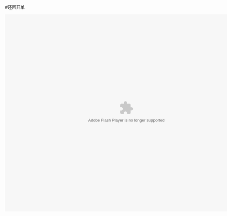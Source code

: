 #还回开单

<embed src="http://resource.3cwdb.com/kailong-donghua/%BF%CD%BB%A7%B1%A3%D0%DE-3%B7%B5%D0%DE%BB%B9%BB%D8.swf" width="800" height="650"  pluginspage="http://www.macromedia.com/go/getflashplayer" 
type="application/x-shockwave-flash" ></embed>